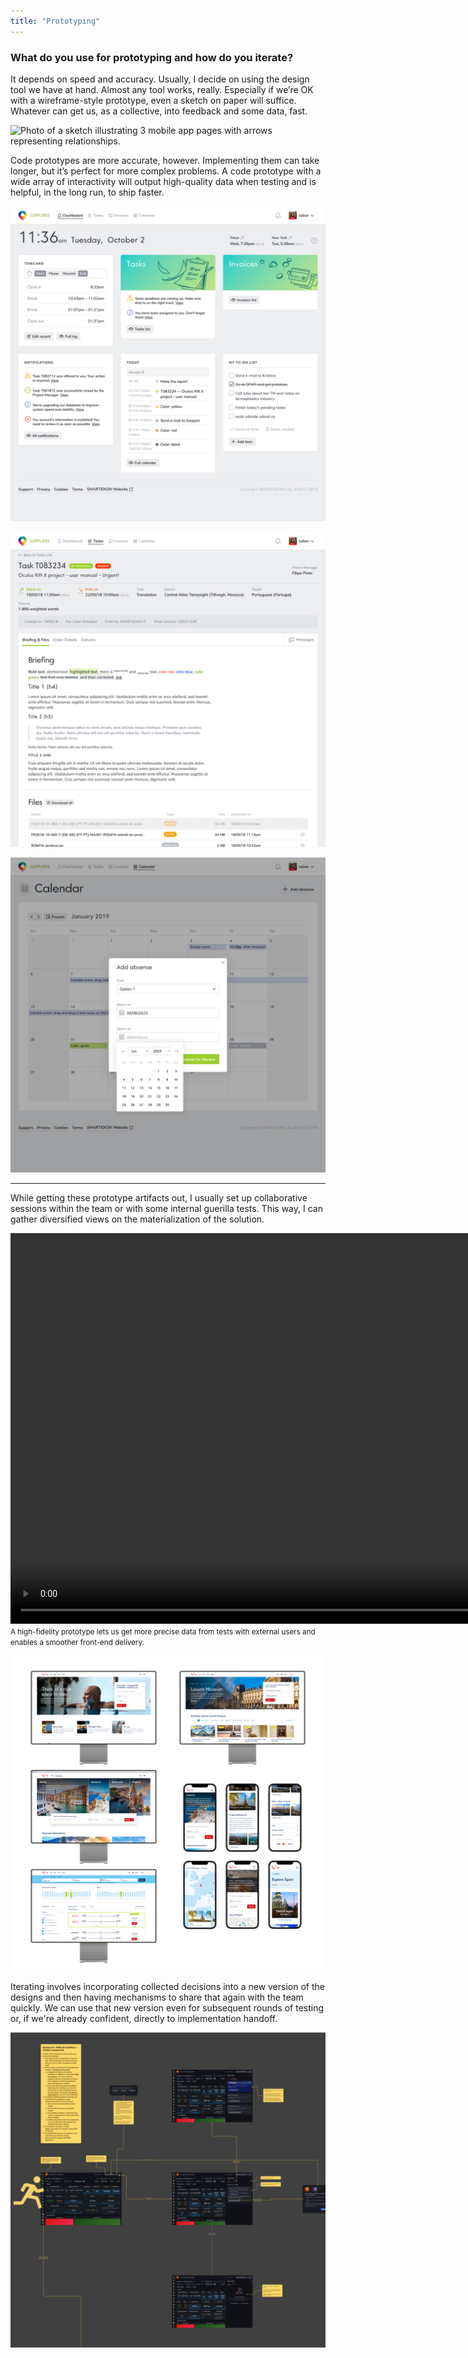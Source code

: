 ```yaml
---
title: "Prototyping"
---
```

### What do you use for prototyping and how do you iterate?

It depends on speed and accuracy. Usually, I decide on using the design tool we have at hand. Almost any tool works, really. Especially if we’re OK with a wireframe-style prototype, even a sketch on paper will suffice. Whatever can get us, as a collective, into feedback and some data, fast.

![Photo of a sketch illustrating 3 mobile app pages with arrows representing relationships.](../../assets/whiteboard/wireframe.png "With a fast sketch, I can promote fast, accessible communication and test with someone nearby to better understand our assumptions.")

Code prototypes are more accurate, however. Implementing them can take longer, but it’s perfect for more complex problems. A code prototype with a wide array of interactivity will output high-quality data when testing and is helpful, in the long run, to ship faster.

![View of a task management app dashboard with related widgets like a list of tasks, invoices, to-do lists, notifications, and other task management functionalities.](../../assets/whiteboard/slayout-01.png "Browser render of dashboard bits ready to connect to the backend. The so-called 'no handoff' makes sense for specific work conditions.")

![View of a translation task from the task app with the details for what needs to be done, like briefing and files.](../../assets/whiteboard/slayout-02.png "A mixed approach occurs where some bits are drawn first, and others are designed directly on the browser.")

![View of the calendar with a modal window prompting the user to add an absence by defining the type and then the dates.](../../assets/whiteboard/slayout-03.png "This is part of a project where we designed and built the app parts to test with linguistic experts in task management operations.")

---

While getting these prototype artifacts out, I usually set up collaborative sessions within the team or with some internal guerilla tests. This way, I can gather diversified views on the materialization of the solution.

<div video>
    <video width="1250" height="1250" autoplay loop muted playsinline>
        <source src="/videos/stay-mobile.mp4" type="video/mp4">
        Your browser does not support video...
    </video>
    <small>A high-fidelity prototype lets us get more precise data from tests with external users and enables a smoother front-end delivery.</small>
</div>

![Collection of mockups arranged in a grid format, comprising web app screenshots framed in desktop computer screens and smartphone devices.](../../assets/whiteboard/mockups.png "We can also evaluate an app's appearance, consistency, and branding effectiveness by examining realistic renderings from afar, comparing screens, and having a more controlled and holistic view of the whole.")

Iterating involves incorporating collected decisions into a new version of the designs and then having mechanisms to share that again with the team quickly. We can use that new version even for subsequent rounds of testing or, if we're already confident, directly to implementation handoff.

![Large-scale diagram where each touchpoint is the design of each app page. Each page is connected with arrows to describe relationships.](../../assets/whiteboard/handoff.png "To communicate design requirements, I produce annotated prototypes and diagrams using all existing page designs and mockups.")